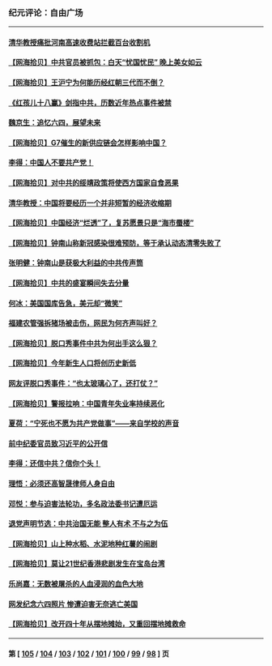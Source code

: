 ### 纪元评论：自由广场
---
#### [清华教授痛批河南高速收费站拦截百台收割机](../../pages/nsc993/n14006643.md) 
#### [【网海拾贝】中共官员被抓包：白天“忧国忧民” 晚上美女如云](../../pages/nsc993/n14006658.md) 
#### [【网海拾贝】王沪宁为何能历经红朝三代而不倒？](../../pages/nsc993/n14005828.md) 
#### [《红孩儿十八赢》剑指中共，历数近年热点事件被禁](../../pages/nsc993/n14005798.md) 
#### [魏京生：追忆六四，展望未来](../../pages/nsc993/n14005589.md) 
#### [【网海拾贝】G7催生的新供应链会怎样影响中国？](../../pages/nsc993/n14005296.md) 
#### [李得：中国人不要共产党！](../../pages/nsc993/n14005305.md) 
#### [【网海拾贝】对中共的绥靖政策将使西方国家自食恶果](../../pages/nsc993/n14004996.md) 
#### [清华教授：中国将要经历一个并非短暂的经济收缩期](../../pages/nsc993/n14004979.md) 
#### [【网海拾贝】中国经济“烂透”了，复苏愿景只是“海市蜃楼”](../../pages/nsc993/n14004462.md) 
#### [【网海拾贝】钟南山称新冠感染很难预防，等于承认动态清零失败了](../../pages/nsc993/n14003495.md) 
#### [张明健：钟南山是获极大利益的中共传声筒](../../pages/nsc993/n14003265.md) 
#### [【网海拾贝】中共的盛宴瞬间失去分量](../../pages/nsc993/n14002456.md) 
#### [何冰：美国国库告急，美元却“微笑”](../../pages/nsc993/n14001383.md) 
#### [福建农管强拆猪场被击伤，网民为何齐声叫好？](../../pages/nsc993/n14001381.md) 
#### [【网海拾贝】脱口秀事件中共为何出手这么狠？](../../pages/nsc993/n14001233.md) 
#### [【网海拾贝】今年新生人口将创历史新低](../../pages/nsc993/n14000721.md) 
#### [网友评脱口秀事件：“也太玻璃心了，还打仗？”](../../pages/nsc993/n14000298.md) 
#### [【网海拾贝】警报拉响：中国青年失业率持续恶化](../../pages/nsc993/n13999281.md) 
#### [夏荷：“宁死也不愿为共产党做事”——来自学校的声音](../../pages/nsc993/n13998694.md) 
#### [前中纪委官员致习近平的公开信](../../pages/nsc993/n13995804.md) 
#### [李得：还信中共？信你个头！](../../pages/nsc993/n13996136.md) 
#### [理悟：必须还高智晟律师人身自由](../../pages/nsc993/n13995715.md) 
#### [邓悦：参与迫害法轮功，多名政法委书记遭厄运](../../pages/nsc993/n13995336.md) 
#### [退党声明节选：中共治国无能 整人有术 不与之为伍](../../pages/nsc993/n13995312.md) 
#### [【网海拾贝】山上种水稻、水泥地种红薯的闹剧](../../pages/nsc993/n13994499.md) 
#### [【网海拾贝】莫让21世纪香港悲剧发生在宝岛台湾](../../pages/nsc993/n13993582.md) 
#### [乐尚嘉：无数被屠杀的人血浸润的血色大地](../../pages/nsc993/n13992819.md) 
#### [网发纪念六四照片 惨遭迫害无奈逃亡美国](../../pages/nsc993/n13992080.md) 
#### [【网海拾贝】改开四十年从摆地摊始，又重回摆地摊救命](../../pages/nsc993/n13991072.md) 

---
#### 第 [ [105](./105.md) / [104](./104.md) / [103](./103.md) / [102](./102.md) / [101](./101.md) / [100](./100.md) / [99](./99.md) / [98](./98.md) ] 页
